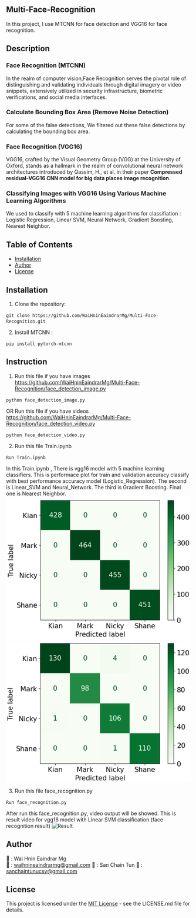## Multi-Face-Recognition
In this project, I use MTCNN for face detection and VGG16 for face recognition.

## Description
### Face Recognition (MTCNN)
In the realm of computer vision,Face Recognition serves the pivotal role of distinguishing and validating individuals through digital imagery or video snippets, extensively utilized in security infrastructure, biometric verifications, and social media interfaces.

### Calculate Bounding Box Area (Remove Noise Detection)
For some of the false detections, We filtered out these false detections by calculating the bounding box area.

### Face Recognition (VGG16)
VGG16, crafted by the Visual Geometry Group (VGG) at the University of Oxford, stands as a hallmark in the realm of convolutional neural network architectures introduced by Qassim, H., et al. in their paper **Compressed residual-VGG16 CNN model for big data places image recognition**. 

### Classifying Images with VGG16 Using Various Machine Learning Algorithms
We used to classify with 5 machine learning algorithms for classifiation : Logistic Regression, Linear SVM, Neural Network, Gradient Boosting, Nearest Neighbor. 

## Table of Contents
- [Installation](#installation)
- [Author](#author)
- [License](#license)

## Installation
1. Clone the repository:
```
git clone https://github.com/WaiHninEaindrarMg/Multi-Face-Recognition.git
```

2. Install MTCNN :

```
pip install pytorch-mtcnn
```

## Instruction
1. Run this file if you have images https://github.com/WaiHninEaindrarMg/Multi-Face-Recognition/face_detection_image.py 
```
python face_detection_image.py 
```
OR 
Run this file if you have videos https://github.com/WaiHninEaindrarMg/Multi-Face-Recognition/face_detection_video.py
```
python face_detection_video.py 
```

2. Run this file Train.ipynb
```
Run Train.ipynb
```
In this Train.ipynb , There is vgg16 model with 5 machine learning classifiers.
This is performace plot for train and validation accuracy classify with best performance accuracy model (Logistic_Regression).
The second is Linear_SVM and Neural_Network. 
The third is Gradient Boosting. 
Final one is Nearest Neighbor.
![Accuracy](confusion_matrix/LR1.png) 
![Accuracy](confusion_matrix/LR2.png)


3. Run this file face_recognition.py
```
Run face_recognition.py
```
After run this face_recognition.py, video output will be showed.
This is result video for vgg16 model with Linear SVM classification (face recognition result)
![Result](video-output/output_video_gif.gif)

##
## Author
👤 : Wai Hnin Eaindrar Mg  
📧 : [waihnineaindrarmg@gmail.com](mailto:waihnineaindrarmg@gmail.com)
👤 : San Chain Tun
📧 : [sanchaintunucsy@gmail.com](mailto:sanchaintunucsy@gmail.com)


## License

This project is licensed under the [MIT License](LICENSE) - see the LICENSE.md file for details.
